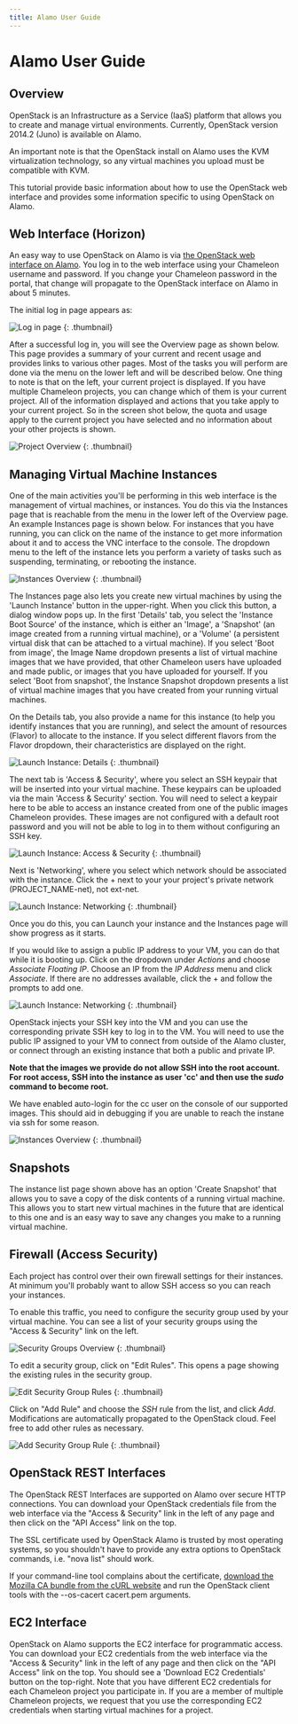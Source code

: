 ```yaml
---
title: Alamo User Guide
---
```


# Alamo User Guide

## Overview

OpenStack is an Infrastructure as a Service (IaaS) platform that allows you to
create and manage virtual environments. Currently, OpenStack version 2014.2
(Juno) is available on Alamo.

An important note is that the OpenStack install on Alamo uses the KVM
virtualization technology, so any virtual machines you upload must be
compatible with KVM.

This tutorial provide basic information about how to use the OpenStack web
interface and provides some information specific to using OpenStack on Alamo.

## Web Interface (Horizon)

An easy way to use OpenStack on Alamo is via [the OpenStack web interface on
Alamo](https://horizon.chameleon.tacc.utexas.edu). You log in to the web
interface using your Chameleon username and password. If you change your
Chameleon password in the portal, that change will propagate to the OpenStack
interface on Alamo in about 5 minutes.

The initial log in page appears as:

![Log in page](/static/documentation/images/openstack_alamo_login.png)
{: .thumbnail}

After a successful log in, you will see the Overview page as shown below. This
page provides a summary of your current and recent usage and provides links to
various other pages. Most of the tasks you will perform are done via the menu
on the lower left and will be described below. One thing to note is that on the
left, your current project is displayed. If you have multiple Chameleon
projects, you can change which of them is your current project. All of the
information displayed and actions that you take apply to your current project.
So in the screen shot below, the quota and usage apply to the current project
you have selected and no information about your other projects is shown.

![Project Overview](/static/documentation/images/openstack_alamo_overview.png)
{: .thumbnail}

## Managing Virtual Machine Instances

One of the main activities you'll be performing in this web interface is the
management of virtual machines, or instances. You do this via the Instances
page that is reachable from the menu in the lower left of the Overview page. An
example Instances page is shown below. For instances that you have running, you
can click on the name of the instance to get more information about it and to
access the VNC interface to the console. The dropdown menu to the left of the
instance lets you perform a variety of tasks such as suspending, terminating,
or rebooting the instance.

![Instances Overview](/static/documentation/images/openstack_alamo_instances.png)
{: .thumbnail}

The Instances page also lets you create new virtual machines by using the
'Launch Instance' button in the upper-right. When you click this button, a
dialog window pops up. In the first 'Details' tab, you select the 'Instance
Boot Source' of the instance, which is either an 'Image', a 'Snapshot' (an
image created from a running virtual machine), or a 'Volume' (a persistent
virtual disk that can be attached to a virtual machine). If you select 'Boot
from image', the Image Name dropdown presents a list of virtual machine images
that we have provided, that other Chameleon users have uploaded and made
public, or images that you have uploaded for yourself. If you select 'Boot from
snapshot', the Instance Snapshot dropdown presents a list of virtual machine
images that you have created from your running virtual machines.

On the Details tab, you also provide a name for this instance (to help you
identify instances that you are running), and select the amount of resources
(Flavor) to allocate to the instance. If you select different flavors from the
Flavor dropdown, their characteristics are displayed on the right.

![Launch Instance: Details](/static/documentation/images/openstack_alamo_launch_details.png)
{: .thumbnail}

The next tab is 'Access & Security', where you select an SSH keypair that will
be inserted into your virtual machine. These keypairs can be uploaded via the
main 'Access & Security' section. You will need to select a keypair here to be
able to access an instance created from one of the public images Chameleon
provides. These images are not configured with a default root password and you
will not be able to log in to them without configuring an SSH key.

![Launch Instance: Access & Security](/static/documentation/images/openstack_alamo_launch_access.png)
{: .thumbnail}

Next is 'Networking', where you select which network should be associated with the instance. Click the + next to your your project's private network (PROJECT_NAME-net), not ext-net.

![Launch Instance: Networking](/static/documentation/images/openstack_alamo_networking.png)
{: .thumbnail}

Once you do this, you can Launch your instance and the Instances page will show
progress as it starts.

If you would like to assign a public IP address to your VM, you can do that while it is booting up. Click on the dropdown under *Actions* and choose *Associate Floating IP*. Choose an IP from the *IP Address* menu and click *Associate*. If there are no addresses available, click the + and follow the prompts to add one.

![Launch Instance: Networking](/static/documentation/images/openstack_alamo_floating.png)
{: .thumbnail}

OpenStack injects your SSH key into the VM and you can use the corresponding
private SSH key to log in to the VM. You will need to use the public IP
assigned to your VM to connect from outside of the Alamo cluster, or connect
through an existing instance that both a public and private IP.

**Note that the images we provide do not allow SSH into the root account.  For
root access, SSH into the instance as user 'cc' and then use the *sudo* command
to become root.**

We have enabled auto-login for the cc user on the console of our supported images. This should aid in debugging if you are unable to reach the instane via ssh for some reason.

![Instances Overview](/static/documentation/images/openstack_alamo_console.png)
{: .thumbnail}

## Snapshots

The instance list page shown above has an option 'Create Snapshot' that allows
you to save a copy of the disk contents of a running virtual machine. This
allows you to start new virtual machines in the future that are identical to
this one and is an easy way to save any changes you make to a running virtual
machine.

## Firewall (Access Security)

Each project has control over their own firewall settings for their instances. At minimum you'll probably want to allow SSH access so you can reach your instances.

To enable this traffic, you need to configure the security group used by your
virtual machine. You can see a list of your security groups using the "Access &
Security" link on the left.

![Security Groups Overview](/static/documentation/images/openstack_alamo_security_groups.png)
{: .thumbnail}

To edit a security group, click on "Edit Rules". This opens a page showing the
existing rules in the security group.

![Edit Security Group Rules](/static/documentation/images/openstack_alamo_edit_rules.png)
{: .thumbnail}

Click on "Add Rule" and choose the *SSH* rule from the list, and click *Add*.
Modifications are automatically propagated to the OpenStack cloud. Feel free to
add other rules as necessary.

![Add Security Group Rule](/static/documentation/images/openstack_alamo_add_secgroup_rule.png)
{: .thumbnail}

## OpenStack REST Interfaces

The OpenStack REST Interfaces are supported on Alamo over secure HTTP
connections. You can download your OpenStack credentials file from the web
interface via the "Access & Security" link in the left of any page and then
click on the "API Access" link on the top.

The SSL certificate used by OpenStack Alamo is trusted by most operating
systems, so you shouldn't have to provide any extra options to OpenStack
commands, i.e. "nova list" should work.

If your command-line tool complains about the certificate, [download the
Mozilla CA bundle from the cURL
website](http://curl.haxx.se/docs/caextract.html) and run the OpenStack client
tools with the --os-cacert cacert.pem arguments.

## EC2 Interface

OpenStack on Alamo supports the EC2 interface for programmatic access. You can
download your EC2 credentials from the web interface via the "Access &
Security"  link in the left of any page and then click on the "API Access" link
on the top. You should see a 'Download EC2 Credentials' button on the
top-right. Note that you have different EC2 credentials for each Chameleon
project you participate in. If you are a member of multiple Chameleon projects,
we request that you use the corresponding EC2 credentials when starting virtual
machines for a project.
